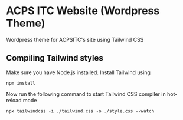 # ACPS ITC Website (Wordpress Theme)

Wordpress theme for ACPSITC's site using Tailwind CSS

## Compiling Tailwind styles

Make sure you have Node.js installed. Install Tailwind using

```
npm install
```

Now run the following command to start Tailwind CSS compiler in hot-reload mode

```
npx tailwindcss -i ./tailwind.css -o ./style.css --watch
```
